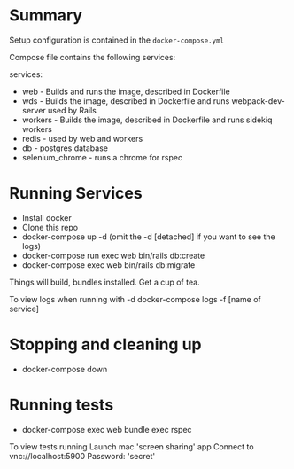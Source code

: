 # Summary
Setup configuration is contained in the `docker-compose.yml`

Compose file contains the following services:

services:
* web -  Builds and runs the image, described in Dockerfile
* wds -  Builds the image, described in Dockerfile and runs webpack-dev-server used by Rails
* workers - Builds the image, described in Dockerfile and runs sidekiq workers
* redis - used by web and workers
* db - postgres database
* selenium_chrome - runs a chrome for rspec

# Running Services
* Install docker
* Clone this repo
* docker-compose up -d (omit the -d [detached] if you want to see the logs)
* docker-compose​​ ​​run​​ ​​exec ​​web​​ ​​bin/rails​​ ​​db:create
* docker-compose exec web bin/rails db:migrate

Things will build, bundles installed.
Get a cup of tea.

To view logs when running with -d
docker-compose logs -f [name of service]

# Stopping and cleaning up
* docker-compose down

# Running tests
* docker-compose exec web bundle exec rspec

To view tests running
Launch mac 'screen sharing' app
Connect to vnc://localhost:5900
Password: 'secret'
